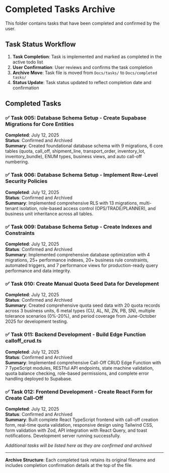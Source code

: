 # Completed Tasks Archive

This folder contains tasks that have been completed and confirmed by the user.

## Task Status Workflow

1. **Task Completion**: Task is implemented and marked as completed in the active todo list
2. **User Confirmation**: User reviews and confirms the task completion
3. **Archive Move**: Task file is moved from `Docs/tasks/` to `Docs/completed tasks/`
4. **Status Update**: Task status updated to reflect completion date and confirmation

## Completed Tasks

### ✅ Task 005: Database Schema Setup - Create Supabase Migrations for Core Entities
**Completed**: July 12, 2025  
**Status**: Confirmed and Archived  
**Summary**: Created foundational database schema with 9 migrations, 6 core tables (quota, call_off, shipment_line, transport_order, inventory_lot, inventory_bundle), ENUM types, business views, and auto call-off numbering.

### ✅ Task 006: Database Schema Setup - Implement Row-Level Security Policies
**Completed**: July 12, 2025  
**Status**: Confirmed and Archived  
**Summary**: Implemented comprehensive RLS with 13 migrations, multi-tenant isolation, role-based access control (OPS/TRADE/PLANNER), and business unit inheritance across all tables.

### ✅ Task 009: Database Schema Setup - Create Indexes and Constraints
**Completed**: July 12, 2025  
**Status**: Confirmed and Archived  
**Summary**: Implemented comprehensive database optimization with 4 migrations, 25+ performance indexes, 20+ business rule constraints, automated triggers, and 7 performance views for production-ready query performance and data integrity.

### ✅ Task 010: Create Manual Quota Seed Data for Development
**Completed**: July 12, 2025  
**Status**: Confirmed and Archived  
**Summary**: Created comprehensive quota seed data with 20 quota records across 3 business units, 6 metal types (CU, AL, NI, ZN, PB, SN), multiple tolerance scenarios (0%-20%), and period coverage from June-October 2025 for development testing.

### ✅ Task 011: Backend Development - Build Edge Function calloff_crud.ts
**Completed**: July 12, 2025  
**Status**: Confirmed and Archived  
**Summary**: Implemented comprehensive Call-Off CRUD Edge Function with 7 TypeScript modules, RESTful API endpoints, state machine validation, quota balance checking, role-based permissions, and complete error handling deployed to Supabase.

### ✅ Task 012: Frontend Development - Create React Form for Create Call-Off
**Completed**: July 12, 2025  
**Status**: Confirmed and Archived  
**Summary**: Built complete React TypeScript frontend with call-off creation form, real-time quota validation, responsive design using Tailwind CSS, form validation with Zod, API integration with React Query, and toast notifications. Development server running successfully.

*Additional tasks will be listed here as they are confirmed and archived*

---

**Archive Structure**: Each completed task retains its original filename and includes completion confirmation details at the top of the file.